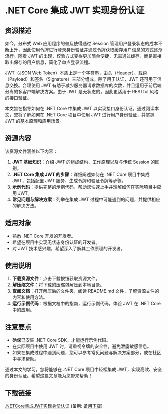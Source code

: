  # .NET Core 集成 JWT 实现身份认证

 ## 资源描述

 如今，分布式 Web 应用程序的普及使得通过 Session 管理用户登录状态的成本不断上升，因此使用令牌进行登录身份验证并通过令牌获取缓存用户信息的方式逐渐流行。随着 JWT 的出现，校验方式变得更加简单便捷，无需通过缓存，而是直接取出保存的用户信息，简化了单点登录流程。

 JWT（JSON Web Token）本质上是一个字符串，由头（Header）、载荷（Payload）和签名（Signature）三部分组成。除了用于认证，JWT 还可用于信息交换。合理使用 JWT 有助于减少服务器请求数据库的次数，并且适用于前后端分离的多客户端解决方案。由于 JWT 是无状态的，因此更适用于 RESTful 风格的接口验证。

 本文旨在指导如何在 .NET Core 中集成 JWT 以实现接口身份认证。通过阅读本文，您将了解如何在 .NET Core 项目中使用 JWT 进行用户身份验证，并掌握 JWT 的基本原理和应用场景。

 ## 资源内容

 该资源文件涵盖以下内容：

 1. **JWT 基础知识**：介绍 JWT 的组成结构、工作原理以及与传统 Session 的区别。
 2. **.NET Core 集成 JWT 的步骤**：详细阐述如何在 .NET Core 项目中集成 JWT，包括配置 JWT 服务、生成令牌和验证令牌等步骤。
 3. **示例代码**：提供完整的示例代码，帮助您快速上手并理解如何在实际项目中应用 JWT。
 4. **常见问题与解决方案**：列举在集成 JWT 过程中可能遇到的问题，并提供相应的解决方法。

 ## 适用对象

 - 熟悉 .NET Core 开发的开发者。
 - 希望在项目中实现无状态身份认证的开发者。
 - 对 JWT 技术感兴趣，希望深入了解其工作原理的开发者。

 ## 使用说明

 1. **下载资源文件**：点击下载按钮获取资源文件。
 2. **解压缩文件**：将下载的压缩包解压到本地目录。
 3. **查阅文档**：打开解压后的文件夹，阅读 README.md 文件，了解资源文件的内容和使用方法。
 4. **运行示例代码**：根据文档中的指南，运行示例代码，体验 JWT 在 .NET Core 中的应用。

 ## 注意要点

 - 确保已安装 .NET Core SDK，才能运行示例代码。
 - 在实际项目中使用 JWT 时，请重视令牌的安全性，避免泄露敏感信息。
 - 如果在集成过程中遇到问题，您可以参考常见问题与解决方案部分，或在社区中寻求帮助。

 通过本文的学习，您将能够在 .NET Core 项目中轻松集成 JWT，实现高效、安全的身份认证。希望这篇文章能为您带来帮助！

 ## 下载链接
 [.NETCore集成JWT实现身份认证](https://pan.quark.cn/s/58f8a2be35f1) (备用: [备用下载](https://pan.baidu.com/s/19k5N3uOZJxy8kZpycEeR8Q?pwd=1234))
